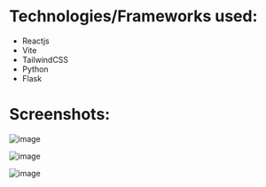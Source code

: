 # Technologies/Frameworks used:
- Reactjs
- Vite
- TailwindCSS
- Python
- Flask

# Screenshots:
![image](https://github.com/abhishekgit03/internet-search-frontend/assets/92089364/b4949266-a776-46e5-a53a-77078e16849c)

![image](https://github.com/abhishekgit03/internet-search-frontend/assets/92089364/15ee9b91-5ac0-43f0-83b4-44ef4530c678)

![image](https://github.com/abhishekgit03/internet-search-frontend/assets/92089364/c928eb8e-072a-4408-ab11-87e9da4f4384)





